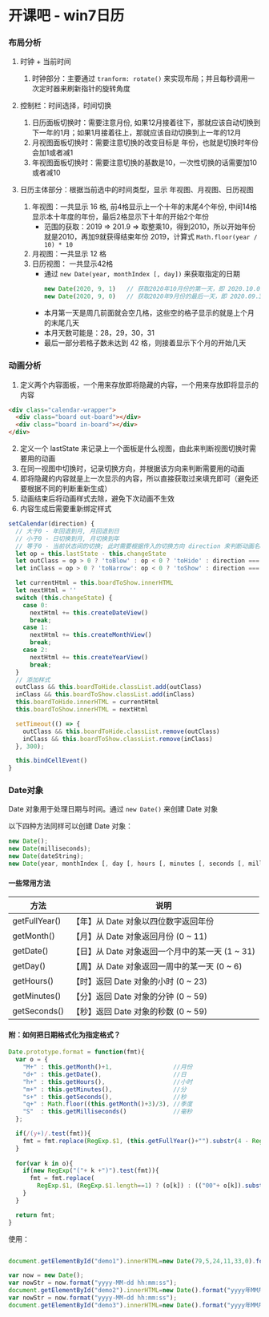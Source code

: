# 开课吧 - win7日历

### 布局分析

1. 时钟 + 当前时间

    1. 时钟部分：主要通过 `tranform: rotate()` 来实现布局；并且每秒调用一次定时器来刷新指针的旋转角度

2. 控制栏：时间选择，时间切换

    1. 日历面板切换时：需要注意月份, 如果12月接着往下，那就应该自动切换到下一年的1月；如果1月接着往上，那就应该自动切换到上一年的12月
    2. 月视图面板切换时：需要注意切换的改变目标是 年份，也就是切换时年份会加1或者减1
    3. 年视图面板切换时：需要注意切换的基数是10，一次性切换的话需要加10或者减10

3. 日历主体部分：根据当前选中的时间类型，显示 年视图、月视图、日历视图

    1. 年视图：一共显示 16 格, 前4格显示上一个十年的末尾4个年份, 中间14格显示本十年度的年份，最后2格显示下十年的开始2个年份
        - 范围的获取：2019 => 201.9 => 取整乘10，得到2010，所以开始年份就是2010，再加9就获得结束年份 2019，计算式 `Math.floor(year / 10) * 10`
    2. 月视图：一共显示 12 格
    3. 日历视图： 一共显示42格
        - 通过 `new Date(year, monthIndex [, day])` 来获取指定的日期
          ```js
          new Date(2020, 9, 1)   // 获取2020年10月份的第一天，即 2020.10.01
          new Date(2020, 9, 0)   // 获取2020年9月份的最后一天，即 2020.09.30
          ```
        - 本月第一天是周几前面就会空几格，这些空的格子显示的就是上个月的末尾几天
        - 本月天数可能是：28，29，30，31
        - 最后一部分若格子数未达到 42 格，则接着显示下个月的开始几天

### 动画分析

1. 定义两个内容面板，一个用来存放即将隐藏的内容，一个用来存放即将显示的内容
  ```html
  <div class="calendar-wrapper">
    <div class="board out-board"></div>
    <div class="board in-board"></div>
  </div>
  ```

2. 定义一个 lastState 来记录上一个面板是什么视图，由此来判断视图切换时需要用的动画
3. 在同一视图中切换时，记录切换方向，并根据该方向来判断需要用的动画
4. 即将隐藏的内容就是上一次显示的内容，所以直接获取过来填充即可（避免还要根据不同的判断重新生成）
5. 动画结束后将动画样式去除，避免下次动画不生效
6. 内容生成后需要重新绑定样式
```js
setCalendar(direction) {
  // 大于0 - 年回退到月, 月回退到日  
  // 小于0 - 日切换到月, 月切换到年   
  // 等于0 - 当前状态间的切换; 此时需要根据传入的切换方向 direction 来判断动画名称
  let op = this.lastState - this.changeState    
  let outClass = op > 0 ? 'toBlow' : op < 0 ? 'toHide' : direction === 'prev' ? 'topOut' : direction === 'next' ? 'bottomOut': ''
  let inClass = op > 0 ? 'toNarrow': op < 0 ? 'toShow' : direction === 'prev' ? 'toTop' : direction === 'next' ? 'toBottom' : ''

  let currentHtml = this.boardToShow.innerHTML
  let nextHtml = ''
  switch (this.changeState) {
    case 0:   
      nextHtml += this.createDateView()
      break;
    case 1: 
      nextHtml += this.createMonthView()
      break;
    case 2:
      nextHtml += this.createYearView()
      break;
  }  
  // 添加样式 
  outClass && this.boardToHide.classList.add(outClass) 
  inClass && this.boardToShow.classList.add(inClass) 
  this.boardToHide.innerHTML = currentHtml
  this.boardToShow.innerHTML = nextHtml

  setTimeout(() => {
    outClass && this.boardToHide.classList.remove(outClass) 
    inClass && this.boardToShow.classList.remove(inClass)  
  }, 300);

  this.bindCellEvent()
}
```



### Date对象

Date 对象用于处理日期与时间。通过 `new Date()` 来创建 Date 对象

以下四种方法同样可以创建 Date 对象：

```js
new Date();
new Date(milliseconds);
new Date(dateString);
new Date(year, monthIndex [, day [, hours [, minutes [, seconds [, milliseconds]]]]]);  // 省略部分默认为 0
```

#### 一些常用方法
|方法|说明|
|--|--|
| getFullYear() | 【年】从 Date 对象以四位数字返回年份|
| getMonth() | 【月】从 Date 对象返回月份 (0 ~ 11)|
| getDate() | 【日】从 Date 对象返回一个月中的某一天 (1 ~ 31)|
| getDay() | 【周】从 Date 对象返回一周中的某一天 (0 ~ 6)|
| getHours() | 【时】返回 Date 对象的小时 (0 ~ 23)|
| getMinutes() | 【分】返回 Date 对象的分钟 (0 ~ 59)|
| getSeconds() | 【秒】返回 Date 对象的秒数 (0 ~ 59)|


#### 附：如何把日期格式化为指定格式？

```js
Date.prototype.format = function(fmt){
  var o = {
    "M+" : this.getMonth()+1,                 //月份
    "d+" : this.getDate(),                    //日
    "h+" : this.getHours(),                   //小时
    "m+" : this.getMinutes(),                 //分
    "s+" : this.getSeconds(),                 //秒
    "q+" : Math.floor((this.getMonth()+3)/3), //季度
    "S"  : this.getMilliseconds()             //毫秒
  };

  if(/(y+)/.test(fmt)){
    fmt = fmt.replace(RegExp.$1, (this.getFullYear()+"").substr(4 - RegExp.$1.length));
  }
        
  for(var k in o){
    if(new RegExp("("+ k +")").test(fmt)){
      fmt = fmt.replace(
        RegExp.$1, (RegExp.$1.length==1) ? (o[k]) : (("00"+ o[k]).substr((""+ o[k]).length)));  
    }       
  }

  return fmt;
}
```

使用：

```js 

document.getElementById("demo1").innerHTML=new Date(79,5,24,11,33,0).format("MM月dd日"); 

var now = new Date();
var nowStr = now.format("yyyy-MM-dd hh:mm:ss");
document.getElementById("demo2").innerHTML=new Date().format("yyyy年MM月dd日");
var nowStr = now.format("yyyy-MM-dd hh:mm:ss");
document.getElementById("demo3").innerHTML=new Date().format("yyyy年MM月dd日hh小时mm分ss秒");

```



